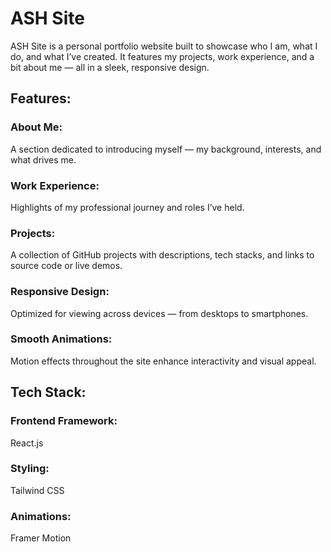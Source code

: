 # ASH Site
ASH Site is a personal portfolio website built to showcase who I am, what I do, and what I’ve created. It features my projects, work experience, and a bit about me — all in a sleek, responsive design.

## Features:

### About Me:
A section dedicated to introducing myself — my background, interests, and what drives me.

### Work Experience:
Highlights of my professional journey and roles I’ve held.

### Projects:
A collection of GitHub projects with descriptions, tech stacks, and links to source code or live demos.

### Responsive Design:
Optimized for viewing across devices — from desktops to smartphones.

### Smooth Animations:
Motion effects throughout the site enhance interactivity and visual appeal.

## Tech Stack:

### Frontend Framework: 
React.js

### Styling: 
Tailwind CSS

### Animations: 
Framer Motion

